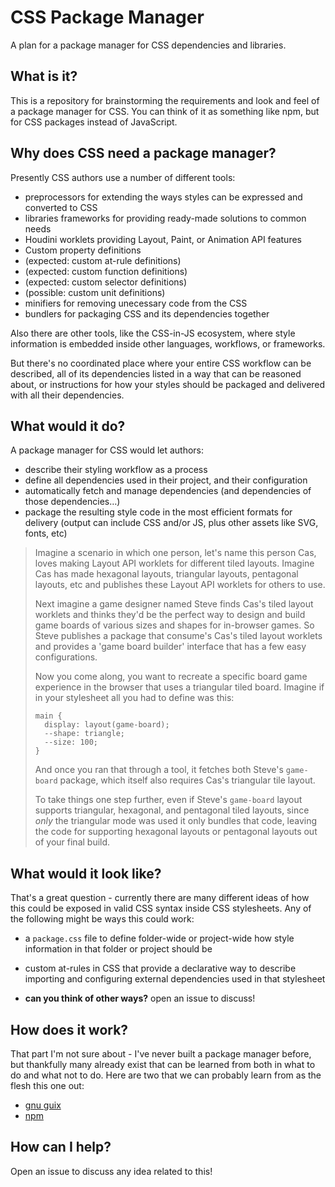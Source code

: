 # CSS Package Manager

A plan for a package manager for CSS dependencies and libraries.

## What is it?

This is a repository for brainstorming the requirements and look and feel of a package manager for CSS. You can think of it as something like npm, but for CSS packages instead of JavaScript.

## Why does CSS need a package manager?

Presently CSS authors use a number of different tools:

- preprocessors for extending the ways styles can be expressed and converted to CSS
- libraries frameworks for providing ready-made solutions to common needs
- Houdini worklets providing Layout, Paint, or Animation API features
- Custom property definitions
- (expected: custom at-rule definitions)
- (expected: custom function definitions)
- (expected: custom selector definitions)
- (possible: custom unit definitions)
- minifiers for removing unecessary code from the CSS
- bundlers for packaging CSS and its dependencies together

Also there are other tools, like the CSS-in-JS ecosystem, where style information is embedded inside other languages, workflows, or frameworks.

But there's no coordinated place where your entire CSS workflow can be described, all of its dependencies listed in a way that can be reasoned about, or instructions for how your styles should be packaged and delivered with all their dependencies.

## What would it do?

A package manager for CSS would let authors:

- describe their styling workflow as a process
- define all dependencies used in their project, and their configuration
- automatically fetch and manage dependencies (and dependencies of those dependencies…)
- package the resulting style code in the most efficient formats for delivery (output can include CSS and/or JS, plus other assets like SVG, fonts, etc)

> Imagine a scenario in which one person, let's name this person Cas, loves making Layout API worklets for different tiled layouts. Imagine Cas has made hexagonal layouts, triangular layouts, pentagonal layouts, etc and publishes these Layout API worklets for others to use.
> 
> Next imagine a game designer named Steve finds Cas's tiled layout worklets and thinks they'd be the perfect way to design and build game boards of various sizes and shapes for in-browser games. So Steve publishes a package that consume's Cas's tiled layout worklets and provides a 'game board builder' interface that has  a few easy configurations.
>
> Now you come along, you want to recreate a specific board game experience in the browser that uses a triangular tiled board. Imagine if in your stylesheet all you had to define was this:
>
> ```
> main {
>   display: layout(game-board);
>   --shape: triangle;
>   --size: 100;
> }
> ```
> And once you ran that through a tool, it fetches both Steve's `game-board` package, which itself also requires Cas's triangular tile layout.
>
> To take things one step further, even if Steve's `game-board` layout supports triangular, hexagonal, and pentagonal tiled layouts, since _only_ the triangular mode was used it only bundles that code, leaving the code for supporting hexagonal layouts or pentagonal layouts out of your final build.

## What would it look like?

That's a great question - currently there are many different ideas of how this could be exposed in valid CSS syntax inside CSS stylesheets. Any of the following might be ways this could work:

- a `package.css` file to define folder-wide or project-wide how style information in that folder or project should be

- custom at-rules in CSS that provide a declarative way to describe importing and configuring external dependencies used in that stylesheet

- **can you think of other ways?** open an issue to discuss!

## How does it work?

That part I'm not sure about - I've never built a package manager before, but thankfully many already exist that can be learned from both in what to do and what not to do. Here are two that we can probably learn from as the flesh this one out:

- [gnu guix](http://guix.gnu.org/)
- [npm](https://www.npmjs.com/)

## How can I help?

Open an issue to discuss any idea related to this!